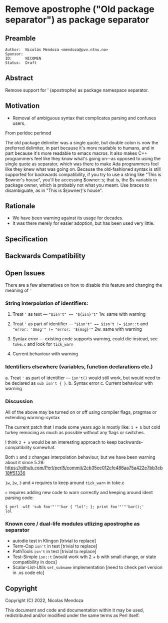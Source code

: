# Remove apostrophe ("Old package separator") as package separator

## Preamble

    Author:  Nicolás Mendoza <mendoza@pvv.ntnu.no>
    Sponsor:
    ID:      NICOMEN
    Status:  Draft

## Abstract

Remove support for ' (apostrophe) as package namespace separator.

## Motivation

* Removal of ambiguous syntax that complicates parsing and confuses users.

From perldoc perlmod

The old package delimiter was a single quote, but double colon is now the preferred delimiter, in part because it's more readable to humans, and in part because it's more readable to emacs macros. It also makes C++ programmers feel like they know what's going on--as opposed to using the single quote as separator, which was there to make Ada programmers feel like they knew what was going on. Because the old-fashioned syntax is still supported for backwards compatibility, if you try to use a string like "This is $owner's house", you'll be accessing $owner::s; that is, the $s variable in package owner, which is probably not what you meant. Use braces to disambiguate, as in "This is ${owner}'s house".

## Rationale

* We have been warning against its usage for decades.
* It was there merely for easier adoption, but has been used very little.

## Specification

## Backwards Compatibility

## Open Issues

There are a few alternatives on how to disable this feature and changing the meaning of `'`

### String interpolation of identifiers:

1. Treat `'` as text — `"$isn't" == "${isn}'t"` 
1w. same with warning

2. Treat `'` as part of identifier — `"$isn't" == $isn't != $isn::t` and `"error: '$msg'" != "error: '${msg}'"`
2w. same with warning

3. Syntax error — existing code supports warning, could die instead, see `toke.c` and look for `tick_warn`

4. Current behaviour with warning

### Identifiers elsewhere (variables, function declarations etc.)

a. Treat `'` as part of identifier — `isn't()` would still work, but would need to be declared as `sub isn't { }`.
b. Syntax error
c. Current behaviour with warning

### Discussion

All of the above may be turned on or off using compiler flags, pragmas or extending warning::syntax

The current patch that I made some years ago is mostly like: `1 + b` but cold turkey remocing as much as possible without any flags or switches.

I think `2 + a` would be an interesting approach to keep backwards-compatibility somewhat. 

Both `1` and `2` changes interpolation behaviour, but we have been warning about it since 5.28: https://github.com/Perl/perl5/commit/2cb35ee012cfe486aa75a422e7bb3cb18ff51336

`1w`, `2w`, `3` and `4` requires to keep around `tick_warn` in toke.c

`c` requires adding new code to warn correctly and keeping around ident parsing code: 

```
$ perl -wlE 'sub foo'"'"'bar { "lol"; }; print foo'"'"'bar();'
lol
```

### Known core / dual-life modules utlizing apostrophe as separator

* autodie test in Klingon [trivial to replace]
* Term-Cap `isn't` in test [trivial to replace]
* PathTools `isn't` in test [trivial to replace]
* Test-Simple `isn::t` [would work wth 2 + b with small change, or state compatibility in docs]
* Scalar-List-Utils `set_subname` implementation [need to check perl version in .xs code etc]

## Copyright

Copyright (C) 2022, Nicolas Mendoza

This document and code and documentation within it may be used, redistributed and/or modified under the same terms as Perl itself.
